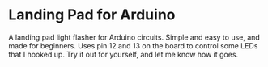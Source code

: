 # Landing Pad for Arduino
A landing pad light flasher for Arduino circuits. Simple and easy to use, and made for beginners. Uses pin 12 and 13 on the board to control some LEDs that I hooked up. Try it out for yourself, and let me know how it goes.
